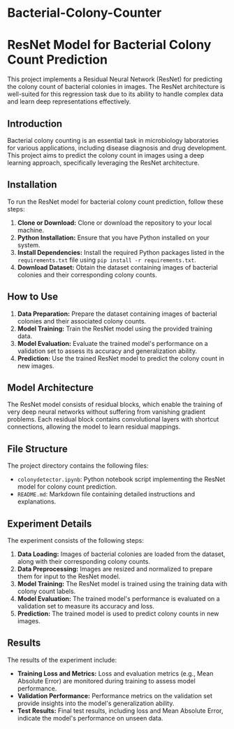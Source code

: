 # Bacterial-Colony-Counter
# ResNet Model for Bacterial Colony Count Prediction

This project implements a Residual Neural Network (ResNet) for predicting the colony count of bacterial colonies in images. The ResNet architecture is well-suited for this regression task due to its ability to handle complex data and learn deep representations effectively.

## Introduction

Bacterial colony counting is an essential task in microbiology laboratories for various applications, including disease diagnosis and drug development. This project aims to predict the colony count in images using a deep learning approach, specifically leveraging the ResNet architecture.

## Installation

To run the ResNet model for bacterial colony count prediction, follow these steps:

1. **Clone or Download:** Clone or download the repository to your local machine.
2. **Python Installation:** Ensure that you have Python installed on your system.
3. **Install Dependencies:** Install the required Python packages listed in the `requirements.txt` file using `pip install -r requirements.txt`.
4. **Download Dataset:** Obtain the dataset containing images of bacterial colonies and their corresponding colony counts.

## How to Use

1. **Data Preparation:** Prepare the dataset containing images of bacterial colonies and their associated colony counts.
2. **Model Training:** Train the ResNet model using the provided training data.
3. **Model Evaluation:** Evaluate the trained model's performance on a validation set to assess its accuracy and generalization ability.
4. **Prediction:** Use the trained ResNet model to predict the colony count in new images.

## Model Architecture

The ResNet model consists of residual blocks, which enable the training of very deep neural networks without suffering from vanishing gradient problems. Each residual block contains convolutional layers with shortcut connections, allowing the model to learn residual mappings.

## File Structure

The project directory contains the following files:

- `colonydetector.ipynb`: Python notebook script implementing the ResNet model for colony count prediction.
- `README.md`: Markdown file containing detailed instructions and explanations.

## Experiment Details

The experiment consists of the following steps:

1. **Data Loading:** Images of bacterial colonies are loaded from the dataset, along with their corresponding colony counts.
2. **Data Preprocessing:** Images are resized and normalized to prepare them for input to the ResNet model.
3. **Model Training:** The ResNet model is trained using the training data with colony count labels.
4. **Model Evaluation:** The trained model's performance is evaluated on a validation set to measure its accuracy and loss.
5. **Prediction:** The trained model is used to predict colony counts in new images.

## Results

The results of the experiment include:

- **Training Loss and Metrics:** Loss and evaluation metrics (e.g., Mean Absolute Error) are monitored during training to assess model performance.
- **Validation Performance:** Performance metrics on the validation set provide insights into the model's generalization ability.
- **Test Results:** Final test results, including loss and Mean Absolute Error, indicate the model's performance on unseen data.
